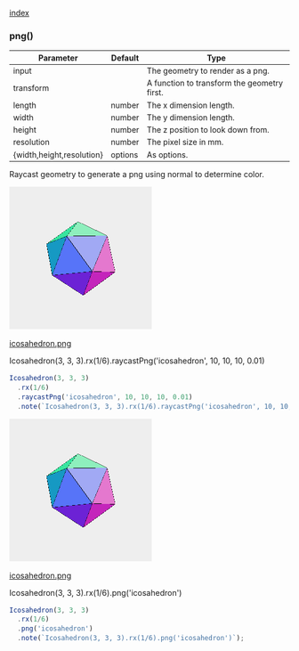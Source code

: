 [index](../../nb/api/index.md)
### png()
Parameter|Default|Type
---|---|---
input||The geometry to render as a png.
transform||A function to transform the geometry first.
length|number|The x dimension length.
width|number|The y dimension length.
height|number|The z position to look down from.
resolution|number|The pixel size in mm.
{width,height,resolution}|options|As options.
Raycast geometry to generate a png using normal to determine color.

![Image](png.md.$2.png)

[icosahedron.png](png.icosahedron.png)

Icosahedron(3, 3, 3).rx(1/6).raycastPng('icosahedron', 10, 10, 10, 0.01)

```JavaScript
Icosahedron(3, 3, 3)
  .rx(1/6)
  .raycastPng('icosahedron', 10, 10, 10, 0.01)
  .note(`Icosahedron(3, 3, 3).rx(1/6).raycastPng('icosahedron', 10, 10, 10, 0.01)`);
```

![Image](png.md.$3_icosahedron.png)

[icosahedron.png](png.icosahedron.png)

Icosahedron(3, 3, 3).rx(1/6).png('icosahedron')

```JavaScript
Icosahedron(3, 3, 3)
  .rx(1/6)
  .png('icosahedron')
  .note(`Icosahedron(3, 3, 3).rx(1/6).png('icosahedron')`);
```

